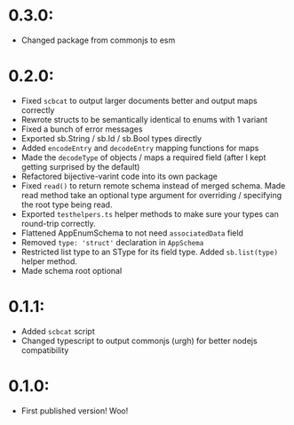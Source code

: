 # 0.3.0:

- Changed package from commonjs to esm

# 0.2.0:

- Fixed `scbcat` to output larger documents better and output maps correctly
- Rewrote structs to be semantically identical to enums with 1 variant
- Fixed a bunch of error messages
- Exported sb.String / sb.Id / sb.Bool types directly
- Added `encodeEntry` and `decodeEntry` mapping functions for maps
- Made the `decodeType` of objects / maps a required field (after I kept getting surprised by the default)
- Refactored bijective-varint code into its own package
- Fixed `read()` to return remote schema instead of merged schema. Made read method take an optional type argument for overriding / specifying the root type being read.
- Exported `testhelpers.ts` helper methods to make sure your types can round-trip correctly.
- Flattened AppEnumSchema to not need `associatedData` field
- Removed `type: 'struct'` declaration in `AppSchema`
- Restricted list type to an SType for its field type. Added `sb.list(type)` helper method.
- Made schema root optional


# 0.1.1:

- Added `scbcat` script
- Changed typescript to output commonjs (urgh) for better nodejs compatibility

# 0.1.0:

- First published version! Woo!